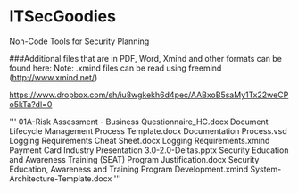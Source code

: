 # ITSecGoodies
Non-Code Tools for Security Planning

###Additional files that are in PDF, Word, Xmind and other formats can be found here:
Note: .xmind files can be read using freemind (http://www.xmind.net/)

https://www.dropbox.com/sh/iu8wgkekh6d4pec/AABxoB5saMy1Tx22weCPo5kTa?dl=0

'''
01A-Risk Assessment - Business Questionnaire_HC.docx
Document Lifecycle Management Process Template.docx
Documentation Process.vsd
Logging Requirements Cheat Sheet.docx
Logging Requirements.xmind
Payment Card Industry Presentation 3.0-2.0-Deltas.pptx
Security Education and Awareness Training (SEAT) Program Justification.docx
Security Education, Awareness and Training Program Development.xmind
System-Architecture-Template.docx
'''

